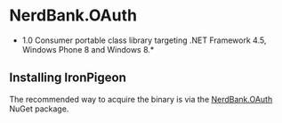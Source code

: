 NerdBank.OAuth
==========

* 1.0 Consumer portable class library targeting .NET Framework 4.5,
Windows Phone 8 and Windows 8.*

Installing IronPigeon
---------------------

The recommended way to acquire the binary is via the
[NerdBank.OAuth][1] NuGet package.

[1]: http://nuget.org/packages/NerdBank.OAuth   "NerdBank.OAuth NuGet package"
